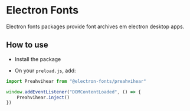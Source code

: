 # Electron Fonts

Electron fonts packages provide font archives em electron desktop apps.

## How to use

* Install the package

* On your `preload.js`, add:

```ts
import Preahvihear from "@electron-fonts/preahvihear"

window.addEventListener("DOMContentLoaded", () => {
    Preahvihear.inject()
})
```